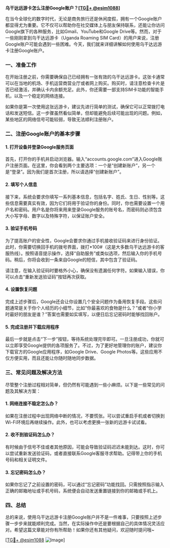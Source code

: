 **乌干达远游卡怎么注册Google账户？[[TG💪+ @esim1088](https://t.me/s/esim1088)]**

在当今全球化的数字时代，无论是商务旅行还是休闲度假，拥有一个Google账户都显得尤为重要。它不仅可以帮助你在社交媒体上与朋友保持联系，还能让你访问Google旗下的各种服务，比如Gmail、YouTube和Google Drive等。然而，对于一些刚刚拿到乌干达远游卡（Uganda Roaming SIM Card）的用户来说，注册Google账户可能会遇到一些困难。今天，我们就来详细讲解如何使用乌干达远游卡注册Google账户。

### 一、准备工作

在开始注册之前，你需要确保自己已经拥有一张有效的乌干达远游卡。这张卡通常可以在当地的机场、手机运营商营业厅或者网上购买。购买时，请注意检查卡片是否已经激活，并确认卡内余额充足。此外，你还需要一部支持SIM卡功能的智能手机，以及一个稳定的网络连接。

如果你是第一次使用这张远游卡，建议先进行简单的测试，确保它可以正常拨打电话和发送短信。这一步骤虽然看似简单，但却能避免后续可能出现的问题。例如，某些地区的网络信号可能较弱，导致无法顺利注册账户。

### 二、注册Google账户的基本步骤

#### 1. 打开设备并登录Google服务页面

首先，打开你的手机并启动浏览器。输入“accounts.google.com”进入Google账户注册页面。在这里，你会看到两个主要选项：一个是“创建新账户”，另一个是“登录”。因为我们是首次注册，所以请选择“创建新账户”。

#### 2. 填写个人信息

接下来，系统会要求你填写一系列基本信息，包括名字、姓氏、生日、性别等。这些信息需要真实有效，因为它们将用于验证你的身份。同时，你也需要设置一个用户名和密码。用户名是你将来用来登录Google服务的账号名，而密码则必须包含大小写字母、数字以及特殊字符，以保证账户安全。

#### 3. 验证手机号码

为了提高账户的安全性，Google会要求你通过手机接收验证码来进行身份验证。此时，你需要切换回手机的拨号界面，拨打*100#（这是大多数乌干达远游卡的客服热线）。按照语音提示操作，选择“自助服务”或类似选项，然后输入你的手机号码。稍后，你将会收到一条来自Google的短信，其中包含了验证码。

请注意，在输入验证码时要格外小心，确保没有遗漏任何字符。如果输入错误，你可以点击“重新发送验证码”按钮再次获取。

#### 4. 设置恢复问题

完成上述步骤后，Google还会让你设置几个安全问题作为备用恢复手段。这些问题通常是关于你个人经历的小细节，比如“你最喜欢的食物是什么？”或者“你小学时最好的朋友是谁？”答案也需要如实填写，以便日后忘记密码时能够找回账户。

#### 5. 完成注册并下载应用程序

最后一步就是点击“下一步”按钮，等待系统处理完毕即可。一旦注册成功，你就可以立即享受Google提供的各项服务了。不过，为了更好地管理你的账户，建议你下载官方的Google应用程序，如Google Drive、Google Photos等。这些应用不仅方便实用，而且还能让你随时随地同步数据。

### 三、常见问题及解决方法

尽管整个注册过程相对简单，但仍然有可能遇到一些小麻烦。以下是一些常见的问题及其解决方案：

#### 1. 网络连接不稳定怎么办？

如果在注册过程中出现网络中断的情况，不要慌张。可以尝试重启手机或者切换到Wi-Fi环境后再继续操作。此外，也可以考虑更换一张新的远游卡试试看。

#### 2. 收不到验证码怎么办？

有时候由于信号不佳或者其他原因，可能会导致验证码迟迟未能到达。这时，你可以尝试重新发送验证码，或者直接联系Google客服寻求帮助。记得带上你的手机号码和相关证明文件。

#### 3. 忘记密码怎么办？

如果你忘记了之前设置的密码，可以通过“忘记密码”功能找回。只需按照指示输入正确的邮箱地址或手机号码，系统便会自动发送重置链接到你的邮箱或手机上。

### 四、总结

总的来说，使用乌干达远游卡注册Google账户并不是一件难事，只要按照上述步骤一步步来就能顺利完成。当然，在实际操作中还是要根据自己的具体情况灵活应对。希望这篇文章能对你有所帮助！如果你还有其他疑问，欢迎随时提问哦~

[[TG💪+ @esim1088](https://t.me/s/esim1088) ![Image](https://i.postimg.cc/4NQfJmqS/Snipaste-2025-05-13-00-14-12.png)]